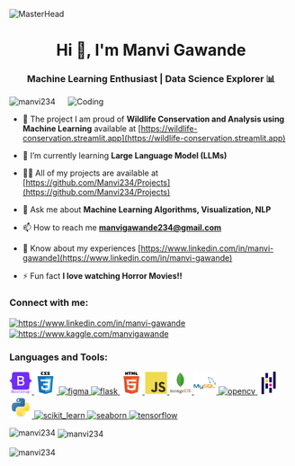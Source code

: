 ![MasterHead](https://images.squarespace-cdn.com/content/v1/59d9b2749f8dce3ebe4e676d/1516589724361-VFYWDK9T32VHB1OO72Z9/ML-word-cloud.png)

<h1 align="center">Hi 👋, I'm Manvi Gawande</h1>
<h3 align="center">Machine Learning Enthusiast | Data Science Explorer 📊</h3>
<img align="right" alt="Coding" width = "400" src="https://media.tenor.com/F0JE157P1loAAAAC/mio-akiyama-computer.gif"/>

<p align="left"> <img src="https://komarev.com/ghpvc/?username=manvi234&label=Profile%20views&color=fdf408&style=plastic" alt="manvi234" /> </p>

- 🔭 The project I am proud of **Wildlife Conservation and Analysis using Machine Learning** available at [https://wildlife-conservation.streamlit.app](https://wildlife-conservation.streamlit.app)

- 🌱 I’m currently learning **Large Language Model (LLMs)**

- 👨‍💻 All of my projects are available at [https://github.com/Manvi234/Projects](https://github.com/Manvi234/Projects)

- 💬 Ask me about **Machine Learning Algorithms, Visualization, NLP**

- 📫 How to reach me **manvigawande234@gmail.com**

- 📄 Know about my experiences [https://www.linkedin.com/in/manvi-gawande](https://www.linkedin.com/in/manvi-gawande)

- ⚡ Fun fact **I love watching Horror Movies!!**

<h3 align="left">Connect with me:</h3>
<p align="left">
<a href="https://linkedin.com/in/https://www.linkedin.com/in/manvi-gawande" target="blank"><img align="center" src="https://raw.githubusercontent.com/rahuldkjain/github-profile-readme-generator/master/src/images/icons/Social/linked-in-alt.svg" alt="https://www.linkedin.com/in/manvi-gawande" height="30" width="40" /></a>
<a href="https://kaggle.com/https://www.kaggle.com/manvigawande" target="blank"><img align="center" src="https://raw.githubusercontent.com/rahuldkjain/github-profile-readme-generator/master/src/images/icons/Social/kaggle.svg" alt="https://www.kaggle.com/manvigawande" height="30" width="40" /></a>
</p>

<h3 align="left">Languages and Tools:</h3>
<p align="left"> <a href="https://getbootstrap.com" target="_blank" rel="noreferrer"> <img src="https://raw.githubusercontent.com/devicons/devicon/master/icons/bootstrap/bootstrap-plain-wordmark.svg" alt="bootstrap" width="40" height="40"/> </a> <a href="https://www.w3schools.com/css/" target="_blank" rel="noreferrer"> <img src="https://raw.githubusercontent.com/devicons/devicon/master/icons/css3/css3-original-wordmark.svg" alt="css3" width="40" height="40"/> </a> <a href="https://www.figma.com/" target="_blank" rel="noreferrer"> <img src="https://www.vectorlogo.zone/logos/figma/figma-icon.svg" alt="figma" width="40" height="40"/> </a> <a href="https://flask.palletsprojects.com/" target="_blank" rel="noreferrer"> <img src="https://www.vectorlogo.zone/logos/pocoo_flask/pocoo_flask-icon.svg" alt="flask" width="40" height="40"/> </a> <a href="https://www.w3.org/html/" target="_blank" rel="noreferrer"> <img src="https://raw.githubusercontent.com/devicons/devicon/master/icons/html5/html5-original-wordmark.svg" alt="html5" width="40" height="40"/> </a> <a href="https://developer.mozilla.org/en-US/docs/Web/JavaScript" target="_blank" rel="noreferrer"> <img src="https://raw.githubusercontent.com/devicons/devicon/master/icons/javascript/javascript-original.svg" alt="javascript" width="40" height="40"/> </a> <a href="https://www.mongodb.com/" target="_blank" rel="noreferrer"> <img src="https://raw.githubusercontent.com/devicons/devicon/master/icons/mongodb/mongodb-original-wordmark.svg" alt="mongodb" width="40" height="40"/> </a> <a href="https://www.mysql.com/" target="_blank" rel="noreferrer"> <img src="https://raw.githubusercontent.com/devicons/devicon/master/icons/mysql/mysql-original-wordmark.svg" alt="mysql" width="40" height="40"/> </a> <a href="https://opencv.org/" target="_blank" rel="noreferrer"> <img src="https://www.vectorlogo.zone/logos/opencv/opencv-icon.svg" alt="opencv" width="40" height="40"/> </a> <a href="https://pandas.pydata.org/" target="_blank" rel="noreferrer"> <img src="https://raw.githubusercontent.com/devicons/devicon/2ae2a900d2f041da66e950e4d48052658d850630/icons/pandas/pandas-original.svg" alt="pandas" width="40" height="40"/> </a> <a href="https://www.python.org" target="_blank" rel="noreferrer"> <img src="https://raw.githubusercontent.com/devicons/devicon/master/icons/python/python-original.svg" alt="python" width="40" height="40"/> </a> <a href="https://scikit-learn.org/" target="_blank" rel="noreferrer"> <img src="https://upload.wikimedia.org/wikipedia/commons/0/05/Scikit_learn_logo_small.svg" alt="scikit_learn" width="40" height="40"/> </a> <a href="https://seaborn.pydata.org/" target="_blank" rel="noreferrer"> <img src="https://seaborn.pydata.org/_images/logo-mark-lightbg.svg" alt="seaborn" width="40" height="40"/> </a> <a href="https://www.tensorflow.org" target="_blank" rel="noreferrer"> <img src="https://www.vectorlogo.zone/logos/tensorflow/tensorflow-icon.svg" alt="tensorflow" width="40" height="40"/> </a> </p>

<p><img align="left" src="https://github-readme-stats.vercel.app/api/top-langs?username=manvi234&show_icons=true&locale=en&layout=compact" alt="manvi234" /></p>

<p>&nbsp;<img align="center" src="https://github-readme-stats.vercel.app/api?username=manvi234&show_icons=true&title_color=000000&text_color=000000&locale=en" alt="manvi234" /></p>

<p><img align="center" src="https://github-readme-streak-stats.herokuapp.com/?user=manvi234&theme=default" alt="manvi234" /></p>


<!--
**Manvi234/Manvi234** is a ✨ _special_ ✨ repository because its `README.md` (this file) appears on your GitHub profile.

Here are some ideas to get you started:

- 🔭 I’m currently working on ...
- 🌱 I’m currently learning ...
- 👯 I’m looking to collaborate on ...
- 🤔 I’m looking for help with ...
- 💬 Ask me about ...
- 📫 How to reach me: ...
- 😄 Pronouns: ...
- ⚡ Fun fact: ...
-->
